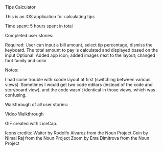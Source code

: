 Tips Calculator

This is an IOS application for calculating tips

Time spent: 5 hours spent in total

Completed user stories:

 Required: User can input a bill amount, select tip percentage, dismiss the keyboard. The total amount to pay is calculated and displayed based on the input
 Optional: Added app icon; added images next to the layout; changed font family and color
 
Notes:

I had some trouble with xcode layout at first (switching between various views). Sometimes I would get two code editors (instead of the code and storyboard view), and the code wasn't identical in those views, which was confusing.


Walkthrough of all user stories:

Video Walkthrough

GIF created with LiceCap.

Icons credits: 
Waiter by Rodolfo Alvarez from the Noun Project
Coin by Nimal Raj from the Noun Project
Zoom by Ema Dimitrova from the Noun Project

